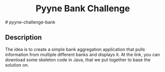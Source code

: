 <h1 align="center">Pyyne Bank Challenge</h1>
<p align="center">
</p>
# pyyne-challenge-bank
<h2> Description</h2 >
<span> The idea is to create a simple bank aggregation application that pulls information from multiple different banks and displays it. At the link, you can download some skeleton code in Java, that we put together to base the solution on.</span>
